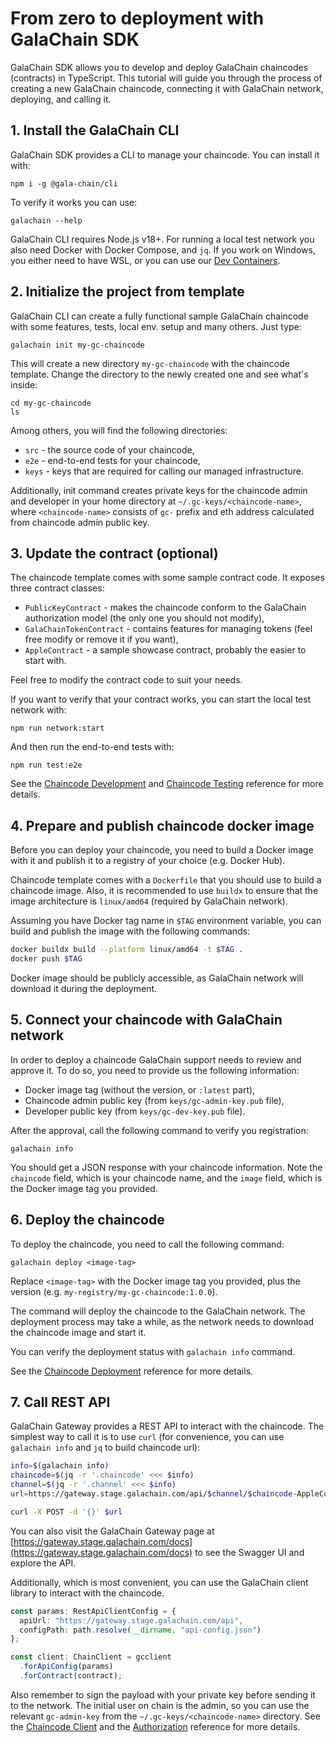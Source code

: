 # From zero to deployment with GalaChain SDK

GalaChain SDK allows you to develop and deploy GalaChain chaincodes (contracts) in TypeScript.
This tutorial will guide you through the process of creating a new GalaChain chaincode, connecting it with GalaChain network, deploying, and calling it.


## 1. Install the GalaChain CLI

GalaChain SDK provides a CLI to manage your chaincode. You can install it with:

```
npm i -g @gala-chain/cli
```

To verify it works you can use:

```
galachain --help
```

GalaChain CLI requires Node.js v18+.
For running a local test network you also need Docker with Docker Compose, and  `jq`.
If you work on Windows, you either need to have WSL, or you can use our [Dev Containers](https://galahackathon.com/v1.1.0/getting-started/#using-dev-containers-linux-or-macos).


## 2. Initialize the project from template

GalaChain CLI can create a fully functional sample GalaChain chaincode with some features, tests, local env. setup and many others.
Just type:

```
galachain init my-gc-chaincode
```

This will create a new directory `my-gc-chaincode` with the chaincode template.
Change the directory to the newly created one and see what's inside:

```
cd my-gc-chaincode
ls
```

Among others, you will find the following directories:
- `src` - the source code of your chaincode,
- `e2e` - end-to-end tests for your chaincode,
- `keys` - keys that are required for calling our managed infrastructure.

Additionally, init command creates private keys for the chaincode admin and developer in your home directory at `~/.gc-keys/<chaincode-name>`, where `<chaincode-name>` consists of `gc-` prefix and eth address calculated from chaincode admin public key.


## 3. Update the contract (optional)

The chaincode template comes with some sample contract code.
It exposes three contract classes:
- `PublicKeyContract` - makes the chaincode conform to the GalaChain authorization model (the only one you should not modify),
- `GalaChainTokenContract` - contains features for managing tokens (feel free modify or remove it if you want),
- `AppleContract` - a sample showcase contract, probably the easier to start with.

Feel free to modify the contract code to suit your needs.

If you want to verify that your contract works, you can start the local test network with:

```
npm run network:start
```

And then run the end-to-end tests with:

```
npm run test:e2e
```

See the [Chaincode Development](chaincode-development.md) and [Chaincode Testing](chaincode-testing.md) reference for more details.


## 4. Prepare and publish chaincode docker image

Before you can deploy your chaincode, you need to build a Docker image with it and publish it to a registry of your choice (e.g. Docker Hub).

Chaincode template comes with a `Dockerfile` that you should use to build a chaincode image.
Also, it is recommended to use `buildx` to ensure that the image architecture is `linux/amd64` (required by GalaChain network).

Assuming you have Docker tag name in `$TAG` environment variable, you can build and publish the image with the following commands:

```bash
docker buildx build --platform linux/amd64 -t $TAG .
docker push $TAG
```

Docker image should be publicly accessible, as GalaChain network will download it during the deployment.


## 5. Connect your chaincode with GalaChain network

In order to deploy a chaincode GalaChain support needs to review and approve it.
To do so, you need to provide us the following information:
- Docker image tag (without the version, or `:latest` part),
- Chaincode admin public key (from `keys/gc-admin-key.pub` file),
- Developer public key (from `keys/gc-dev-key.pub` file).

After the approval, call the following command to verify you registration:

```
galachain info
```

You should get a JSON response with your chaincode information.
Note the `chaincode` field, which is your chaincode name, and the `image` field, which is the Docker image tag you provided.


## 6. Deploy the chaincode

To deploy the chaincode, you need to call the following command:

```
galachain deploy <image-tag>
```

Replace `<image-tag>` with the Docker image tag you provided, plus the version (e.g. `my-registry/my-gc-chaincode:1.0.0`).

The command will deploy the chaincode to the GalaChain network.
The deployment process may take a while, as the network needs to download the chaincode image and start it.

You can verify the deployment status with `galachain info` command.

See the [Chaincode Deployment](chaincode-deployment.md) reference for more details.


## 7. Call REST API

GalaChain Gateway provides a REST API to interact with the chaincode.
The simplest way to call it is to use `curl` (for convenience, you can use `galachain info` and `jq` to build chaincode url):

```bash
info=$(galachain info)
chaincode=$(jq -r '.chaincode' <<< $info)
channel=$(jq -r '.channel' <<< $info)
url=https://gateway.stage.galachain.com/api/$channel/$chaincode-AppleContract/GetChaincodeVersion

curl -X POST -d '{}' $url
```

You can also visit the GalaChain Gateway page at [https://gateway.stage.galachain.com/docs](https://gateway.stage.galachain.com/docs) to see the Swagger UI and explore the API.

Additionally, which is most convenient, you can use the GalaChain client library to interact with the chaincode.

```typescript
const params: RestApiClientConfig = {
  apiUrl: "https://gateway.stage.galachain.com/api",
  configPath: path.resolve(__dirname, "api-config.json")
};

const client: ChainClient = gcclient
  .forApiConfig(params)
  .forContract(contract);
```

Also remember to sign the payload with your private key before sending it to the network.
The initial user on chain is the admin, so you can use the relevant `gc-admin-key` from the `~/.gc-keys/<chaincode-name>` directory.
See the [Chaincode Client](chaincode-client.md) and the [Authorization](authorization.md) reference for more details.
